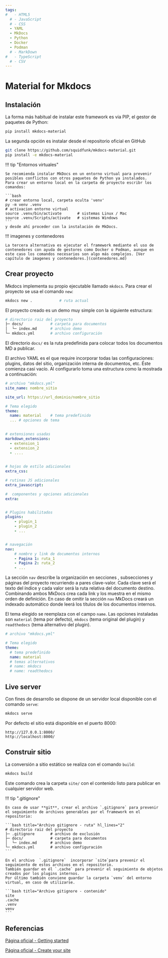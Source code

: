 ```yaml
---
tags:
#   - HTML5
  # - JavaScript
  # - CSS
  - YAML
  - MkDocs
  - Python
  - Docker
  - Podman
  # - MarkDown
#   - TypeScript
  # - CSV
---
```


# Material for Mkdocs



## Instalación

La forma más habitual de instalar este framework es via PIP, el gestor de paquetes de Python:

```bash title="Instalación con PIP"
pip install mkdocs-material
```

La segunda opción es instalar desde el repositorio oficial en GitHub
<!-- La tercera opción es instalar desde el repositorio oficial en GitHub -->

```bash title="Instalación desde repositorio oficial"
git clone https://github.com/squidfunk/mkdocs-material.git
pip install -e mkdocs-material
```

!!! tip "Entornos virtuales"

    Se recomienda instalar MkDocs en un entorno virtual para prevenir posibles conflictos con otros paquetes de Python ya instalados.
    Para crear un entorno local en la carpeta de proyecto escribr los comandos:

    ```bash
    # crear entorno local, carpeta oculta 'venv'
    py -m venv .venv    
    # activacion entorno virtual
    source .venv/bin/activate       # sistemas Linux / Mac
    source .venv/Scripts/activate   # sistemas Windows
    ```
    y desde ahí proceder con la instalación de MkDocs.



!!! imagenes y contenedores

    La tercera alternativa es ejecutar el framework mediante el uso de contenedores con ayuda de gestores como Docker o Podman, aunque en este caso los comandos necesarios son algo más complejos. [Ver capítulo de imagenes y contenedores.](contenedores.md)




## Crear proyecto

Mkdocs implementa su propio ejecutable llamado `mkdocs`. Para crear el proyecto se usa el comando `new`:

```bash title="Crear proyecto"
mkdocs new .            # ruta actual
```

El proyecto creado es un demo muy simple con la siguiente estructura:

```bash title="Estructura de proyecto"
# directorio raiz del proyecto
├─ docs/            # carpeta para documentos
│  └─ index.md      # archivo demo
└─ mkdocs.yml       # archivo configuración
```

El directorio `docs/` es la ruta predefinida para colocar todos los documentos MD a publicar.

El archivo YAML es el que require incorporar todas las configuraciones: plugins, datos del sitio, organización interna de documentos, etc. Éste comienza casi vacío. Al configurarlo toma una estructura como la mostrada a continuación:


```yaml title="Archivo de configuración - Sintaxis básica"
# archivo "mkdocs.yml" 
site_name: nombre_sitio

site_url: https://url_dominio/nombre_sitio   

# Tema elegido
theme: 
  name: material    # tema predefinido
  ... # opciones de tema
  

# extensiones usadas
markdown_extensions: 
  - extension_1
  - extension_2
  - ....
    

# hojas de estilo adicionales
extra_css:

# rutinas JS adicionales
extra_javascript:

#  componentes y opciones adicionales
extra:


# Plugins habilitados
plugins:
    - plugin_1
    - plugin_2
    - ...


# navegación
nav:
    # nombre y link de documentos internos
    - Pagina 1: ruta_1
    - Pagina 2: ruta_2
    - ...
```

La sección `nav` describe la organización en secciones , subsecciones  y páginas del proyecto recurriendo a pares clave-valor. 
Cada clave será el texto del índice y cada valor será la ruta relativa del documento destino. Combinando ambos MkDocs crea cada link y los muestra en el mismo orden de definición. 
En caso de omitir la sección `nav` MkDocs creará un indexado automático donde leerá los títulos de los documentos internos.


El tema elegido se reemplaza con el campo `name`. Las opciones instaladas son `material` (tema por defecto), `mkdocs` (tema original del plugin) y `readthedocs` (tema alternativo del plugin).


```yaml title="Archivo de configuración - Elección de tema" hl_lines="4 9"
# archivo "mkdocs.yml" 

# Tema elegido
theme: 
  # tema predefinido
  name: material    
  # temas alternativos
  # name: mkdocs   
  # name: readthedocs    
```


## Live server

Con fines de desarrollo se dispone de un servidor local disponible con el comando `serve`:

```bash title="Live Server"
mkdocs serve    
```

Por defecto el sitio está disponible en el puerto 8000:

``` http title="Ruta local"
http://127.0.0.1:8000/
http://localhost:8000/
```


## Construir sitio

La conversión a sitio estático se realiza con el comando `build`:

```bash
mkdocs build    
```

Este comando crea la carpeta `site/` con el contenido listo para publicar en cualquier servidor web.

!!! tip ".gitignore"

    En caso de usar **git**, crear el archivo `.gitignore` para prevenir el seguimiento de archivos generables por el framework en el repositorio:

    ```bash title="Archivo gitignore - ruta" hl_lines="2"
    # directorio raiz del proyecto
    ├─ .gitignore       # archivo de exclusión
    ├─ docs/            # carpeta para documentos
    │  └─ index.md      # archivo demo
    └─ mkdocs.yml       # archivo configuración
    ```

    En el archivo  `.gitignore`  incorporar `site`para prevenir el seguimiento de estos archivos en el repositorio.
    También guardar en él `.cache` para prevenir el seguimiento de objetos creados por los plugins internos.
    Por último también conviene guardar la carpeta `venv` del entorno virtual, en caso de utilizarse.

    ```bash title="Archivo gitignore - contenido" 
    site       
    .cache     
    .venv
    venv
    ```



## Referencias


[Página oficial - Getting started](https://squidfunk.github.io/mkdocs-material/getting-started/)


[Página oficial - Create your site](https://squidfunk.github.io/mkdocs-material/creating-your-site/)